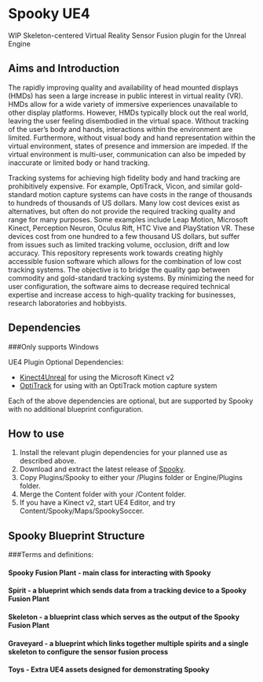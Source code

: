 # Spooky UE4
WIP Skeleton-centered Virtual Reality Sensor Fusion plugin for the Unreal Engine

## Aims and Introduction
The rapidly improving quality and availability of head mounted displays (HMDs) has seen a large increase in public interest in virtual reality (VR). HMDs allow for a wide variety of immersive experiences unavailable to other display platforms. However, HMDs typically block out the real world, leaving the user feeling disembodied in the virtual space. Without tracking of the user’s body and hands, interactions within the environment are limited. Furthermore, without visual body and hand representation within the virtual environment, states of presence and immersion are impeded. If the virtual environment is multi-user, communication can also be impeded by inaccurate or limited body or hand tracking.
 
Tracking systems for achieving high fidelity body and hand tracking are prohibitively expensive. For example, OptiTrack, Vicon, and similar gold-standard motion capture systems can have costs in the range of thousands to hundreds of thousands of US dollars. Many low cost devices exist as alternatives, but often do not provide the required tracking quality and range for many purposes. Some examples include Leap Motion, Microsoft Kinect, Perception Neuron, Oculus Rift, HTC Vive and PlayStation VR. These devices cost from one hundred to a few thousand US dollars, but suffer from issues such as limited tracking volume, occlusion, drift and low accuracy. This repository represents work towards creating highly accessible fusion software which allows for the combination of low cost tracking systems. The objective is to bridge the quality gap between commodity and gold-standard tracking systems. By minimizing the need for user configuration, the software aims to decrease required technical expertise and increase access to high-quality tracking for businesses, research laboratories and hobbyists.

## Dependencies

###Only supports Windows

UE4 Plugin Optional Dependencies:
 - [Kinect4Unreal](http://www.opaque.media/kinect-4-unreal/) for using the Microsoft Kinect v2
 - [OptiTrack](http://v110.wiki.optitrack.com/index.php?title=OptiTrack_Unreal_Engine_4_Plugin) for using with an OptiTrack motion capture system
 
Each of the above dependencies are optional, but are supported by Spooky with no additional blueprint configuration.

## How to use

1. Install the relevant plugin dependencies for your planned use as described above.
2. Download and extract the latest release of [Spooky](https://github.com/JakeFountain/Spooky/releases/latest).
3. Copy Plugins/Spooky to either your <ProjectName>/Plugins folder or Engine/Plugins folder.
4. Merge the Content folder with your <ProjectName>/Content folder.
5. If you have a Kinect v2, start UE4 Editor, and try Content/Spooky/Maps/SpookySoccer.

## Spooky Blueprint Structure

###Terms and definitions:

#### Spooky Fusion Plant - main class for interacting with Spooky
#### Spirit - a blueprint which sends data from a tracking device to a Spooky Fusion Plant
#### Skeleton - a blueprint class which serves as the output of the Spooky Fusion Plant
#### Graveyard - a blueprint which links together multiple spirits and a single skeleton to configure the sensor fusion process
#### Toys - Extra UE4 assets designed for demonstrating Spooky


